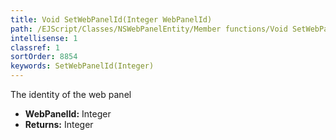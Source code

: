 ```yaml
---
title: Void SetWebPanelId(Integer WebPanelId)
path: /EJScript/Classes/NSWebPanelEntity/Member functions/Void SetWebPanelId(Integer p_0)
intellisense: 1
classref: 1
sortOrder: 8854
keywords: SetWebPanelId(Integer)
---
```



The identity of the web panel



* **WebPanelId:** Integer
* **Returns:** Integer


